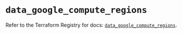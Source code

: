 # `data_google_compute_regions`

Refer to the Terraform Registry for docs: [`data_google_compute_regions`](https://registry.terraform.io/providers/hashicorp/google/6.26.0/docs/data-sources/compute_regions).
